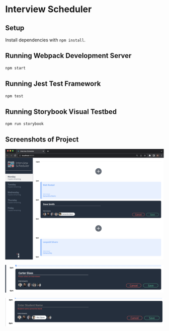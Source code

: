 # Interview Scheduler

## Setup

Install dependencies with `npm install`.

## Running Webpack Development Server

```sh
npm start
```

## Running Jest Test Framework

```sh
npm test
```

## Running Storybook Visual Testbed

```sh
npm run storybook
```

## Screenshots of Project

![Webpage of running Interview Scheduler](https://github.com/mattrostad/scheduler/blob/master/docs/Interview-Scheduler.png?raw=true)

![Create an appointment with missing Interviewer information](https://github.com/mattrostad/scheduler/blob/master/docs/Create-Appointment-missing-interviewer.png?raw=true)

![Create an appointment with missing Student Information](https://github.com/mattrostad/scheduler/blob/master/docs/Create-Appointment-missing-student-name.png?raw=true)